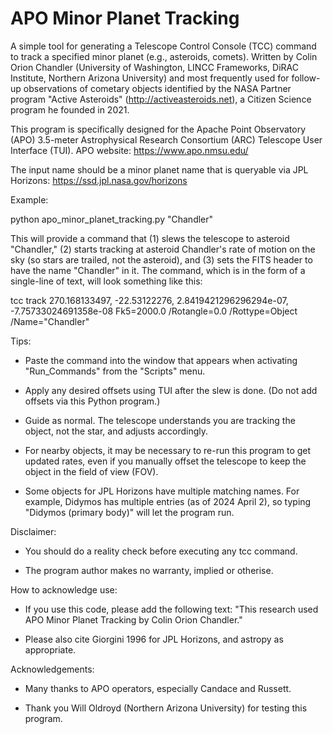 # APO Minor Planet Tracking

A simple tool for generating a Telescope Control Console (TCC) command to track a specified minor planet (e.g., asteroids, comets). Written by Colin Orion Chandler (University of Washington, LINCC Frameworks, DiRAC Institute, Northern Arizona University) and most frequently used for follow-up observations of cometary objects identified by the NASA Partner program "Active Asteroids" (http://activeasteroids.net), a Citizen Science program he founded in 2021.

This program is specifically designed for the Apache Point Observatory (APO) 3.5-meter Astrophysical Research Consortium (ARC) Telescope User Interface (TUI). APO website: https://www.apo.nmsu.edu/

The input name should be a minor planet name that is queryable via JPL Horizons: https://ssd.jpl.nasa.gov/horizons

Example:

python apo_minor_planet_tracking.py "Chandler"

This will provide a command that (1) slews the telescope to asteroid "Chandler," (2) starts tracking at asteroid Chandler's rate of motion on the sky (so stars are trailed, not the asteroid), and (3) sets the FITS header to have the name "Chandler" in it. The command, which is in the form of a single-line of text, will look something like this:

tcc track 270.168133497, -22.53122276, 2.8419421296296294e-07, -7.75733024691358e-08 Fk5=2000.0 /Rotangle=0.0 /Rottype=Object /Name="Chandler"


Tips:

- Paste the command into the window that appears when activating "Run_Commands" from the "Scripts" menu.

- Apply any desired offsets using TUI after the slew is done. (Do not add offsets via this Python program.)

- Guide as normal. The telescope understands you are tracking the object, not the star, and adjusts accordingly.

- For nearby objects, it may be necessary to re-run this program to get updated rates, even if you manually offset the telescope to keep the object in the field of view (FOV).

- Some objects for JPL Horizons have multiple matching names. For example, Didymos has multiple entries (as of 2024 April 2), so typing "Didymos (primary body)" will let the program run.


Disclaimer:

- You should do a reality check before executing any tcc command.

- The program author makes no warranty, implied or otherise.


How to acknowledge use:

- If you use this code, please add the following text: "This research used APO Minor Planet Tracking by Colin Orion Chandler."

- Please also cite Giorgini 1996 for JPL Horizons, and astropy as appropriate.


Acknowledgements:

- Many thanks to APO operators, especially Candace and Russett.

- Thank you Will Oldroyd (Northern Arizona University) for testing this program.
